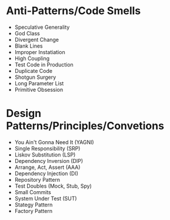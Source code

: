 # Anti-Patterns/Code Smells

- Speculative Generality
- God Class
- Divergent Change
- Blank Lines
- Improper Instatiation
- High Coupling
- Test Code in Production
- Duplicate Code
- Shotgun Surgery
- Long Parameter List
- Primitive Obsession

# Design Patterns/Principles/Convetions

- You Ain't Gonna Need It (YAGNI)
- Single Responsibility (SRP)
- Liskov Substitution (LSP)
- Dependency Inversion (DIP)
- Arrange, Act, Assert (AAA)
- Dependency Injection (DI)
- Repository Pattern
- Test Doubles (Mock, Stub, Spy)
- Small Commits
- System Under Test (SUT)
- Stategy Pattern
- Factory Pattern
